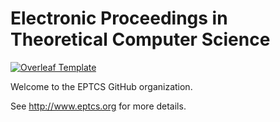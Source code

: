 # Electronic Proceedings in Theoretical Computer Science
[![Overleaf Template](https://img.shields.io/badge/Overleaf-Template-success?logo=overleaf)](https://www.overleaf.com/latex/templates/electronic-proceedings-in-theoretical-computer-science-eptcs-latex-style/bqxvmywxdcwh)

Welcome to the EPTCS GitHub organization.

See http://www.eptcs.org for more details. 
